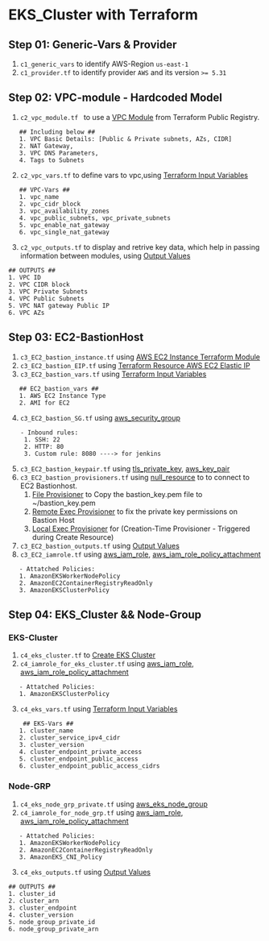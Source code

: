 # EKS_Cluster with Terraform
## Step 01: Generic-Vars & Provider
1. `c1_generic_vars` to identify AWS-Region `us-east-1`
2. `c1_provider.tf` to identify provider `AWS` and its version `>= 5.31`

## Step 02: VPC-module - Hardcoded Model
1. `c2_vpc_module.tf ` to use a [VPC Module](https://registry.terraform.io/modules/terraform-aws-modules/vpc/aws/latest) from Terraform Public Registry.  
```
   ## Including below ##
   1. VPC Basic Details: [Public & Private subnets, AZs, CIDR]
   2. NAT Gateway,
   3. VPC DNS Parameters,
   4. Tags to Subnets
```
2. `c2_vpc_vars.tf` to define vars to vpc,using [Terraform Input Variables](https://developer.hashicorp.com/terraform/language/values/variables)  
```
   ## VPC-Vars ##
   1. vpc_name
   2. vpc_cidr_block
   3. vpc_availability_zones
   4. vpc_public_subnets, vpc_private_subnets
   5. vpc_enable_nat_gateway
   6. vpc_single_nat_gateway
```
3. `c2_vpc_outputs.tf` to display and retrive key data, which help in passing information between modules, using [Output Values](https://developer.hashicorp.com/terraform/language/values/outputs)   
  ```
  ## OUTPUTS ##
  1. VPC ID
  2. VPC CIDR block
  3. VPC Private Subnets
  4. VPC Public Subnets
  5. VPC NAT gateway Public IP
  6. VPC AZs
   ```  
## Step 03: EC2-BastionHost
1. `c3_EC2_bastion_instance.tf` using [AWS EC2 Instance Terraform Module](https://registry.terraform.io/modules/terraform-aws-modules/ec2-instance/aws/latest)
2. `c3_EC2_bastion_EIP.tf` using [Terraform Resource AWS EC2 Elastic IP](https://registry.terraform.io/providers/hashicorp/aws/latest/docs/resources/eip)
3. `c3_EC2_bastion_vars.tf` using [Terraform Input Variables](https://developer.hashicorp.com/terraform/language/values/variables)  
```
   ## EC2_bastion_vars ##
   1. AWS EC2 Instance Type
   2. AMI for EC2
```
4. `c3_EC2_bastion_SG.tf` using [aws_security_group](https://registry.terraform.io/providers/hashicorp/aws/latest/docs/resources/security_group)  
   ```
   - Inbound rules:
    1. SSH: 22
    2. HTTP: 80
    3. Custom rule: 8080 ----> for jenkins
   ```
5. `c3_EC2_bastion_keypair.tf` using [tls_private_key](https://registry.terraform.io/providers/hashicorp/tls/latest/docs/resources/private_key), [aws_key_pair](https://registry.terraform.io/providers/hashicorp/aws/latest/docs/resources/key_pair)
6. `c3_EC2_bastion_provisioners.tf` using [null_resource](https://registry.terraform.io/providers/hashicorp/null/latest/docs/resources/resource) to to connect to EC2 Bastionhost.    
    1. [File Provisioner](https://developer.hashicorp.com/terraform/language/resources/provisioners/file) to Copy the bastion_key.pem file to ~/bastion_key.pem
    2. [Remote Exec Provisioner](https://developer.hashicorp.com/terraform/language/resources/provisioners/remote-exec) to fix the private key permissions on Bastion Host
    3. [Local Exec Provisioner](https://developer.hashicorp.com/terraform/language/resources/provisioners/local-exec)  for (Creation-Time Provisioner - Triggered during Create Resource)
7. `c3_EC2_bastion_outputs.tf` using [Output Values](https://developer.hashicorp.com/terraform/language/values/outputs)
8. `c3_EC2_iamrole.tf` using [aws_iam_role](https://registry.terraform.io/providers/hashicorp/aws/latest/docs/resources/iam_role), [aws_iam_role_policy_attachment](https://registry.terraform.io/providers/hashicorp/aws/latest/docs/resources/iam_role_policy_attachment)
```
   - Attatched Policies:
   1. AmazonEKSWorkerNodePolicy
   2. AmazonEC2ContainerRegistryReadOnly
   3. AmazonEKSClusterPolicy
```
## Step 04: EKS_Cluster && Node-Group
### EKS-Cluster
1. `c4_eks_cluster.tf` to [Create EKS Cluster](https://registry.terraform.io/providers/hashicorp/aws/latest/docs/resources/eks_cluster)
2. `c4_iamrole_for_eks_cluster.tf` using [aws_iam_role](https://registry.terraform.io/providers/hashicorp/aws/latest/docs/resources/iam_role), [aws_iam_role_policy_attachment](https://registry.terraform.io/providers/hashicorp/aws/latest/docs/resources/iam_role_policy_attachment)
```
   - Attatched Policies:
   1. AmazonEKSClusterPolicy
```
3. `c4_eks_vars.tf` using [Terraform Input Variables](https://developer.hashicorp.com/terraform/language/values/variables)  
```
    ## EKS-Vars ##
   1. cluster_name  
   2. cluster_service_ipv4_cidr  
   3. cluster_version  
   4. cluster_endpoint_private_access  
   5. cluster_endpoint_public_access  
   6. cluster_endpoint_public_access_cidrs  
```
 ### Node-GRP
 1. `c4_eks_node_grp_private.tf` using [aws_eks_node_group](https://registry.terraform.io/providers/hashicorp/aws/latest/docs/resources/eks_node_group)
 2. `c4_iamrole_for_node_grp.tf` using [aws_iam_role](https://registry.terraform.io/providers/hashicorp/aws/latest/docs/resources/iam_role), [aws_iam_role_policy_attachment](https://registry.terraform.io/providers/hashicorp/aws/latest/docs/resources/iam_role_policy_attachment)
```
   - Attatched Policies:
   1. AmazonEKSWorkerNodePolicy
   2. AmazonEC2ContainerRegistryReadOnly
   3. AmazonEKS_CNI_Policy
```
3. `c4_eks_outputs.tf` using [Output Values](https://developer.hashicorp.com/terraform/language/values/outputs)  
  ```
## OUTPUTS ##
  1. cluster_id
  2. cluster_arn
  3. cluster_endpoint
  4. cluster_version
  5. node_group_private_id
  6. node_group_private_arn
```
